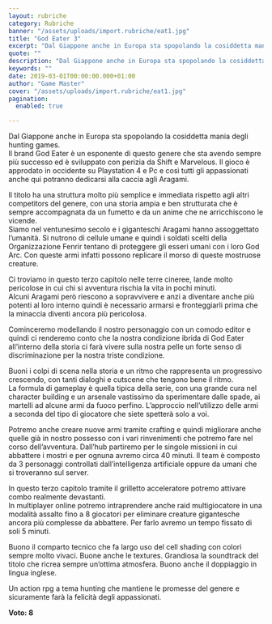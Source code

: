 ```yaml
---
layout: rubriche
category: Rubriche
banner: "/assets/uploads/import.rubriche/eat1.jpg"
title: "God Eater 3"
excerpt: "Dal Giappone anche in Europa sta spopolando la cosiddetta mania degli hunting games. Il brand God Eater è un esponente di questo genere che sta avendo sempre più successo ed è sviluppato con perizia da Shift e Marvelous. Il gioco è approdato in occidente su Playstation 4 e Pc e così tutti gli appassionati anche [&hellip"
quote: ""
description: "Dal Giappone anche in Europa sta spopolando la cosiddetta mania degli hunting games. Il brand God Eater è un esponente di questo genere che sta avendo sempre più successo ed è sviluppato con perizia da Shift e Marvelous. Il gioco è approdato in occidente su Playstation 4 e Pc e così tutti gli appassionati anche [&hellip"
keywords: ""
date: 2019-03-01T00:00:00.000+01:00
author: "Game Master"
cover: "/assets/uploads/import.rubriche/eat1.jpg"
pagination:
  enabled: true

---
```


Dal Giappone anche in Europa sta spopolando la cosiddetta mania degli hunting games.  
Il brand God Eater è un esponente di questo genere che sta avendo sempre più successo ed è sviluppato con perizia da Shift e Marvelous. Il gioco è approdato in occidente su Playstation 4 e Pc e così tutti gli appassionati anche qui potranno dedicarsi alla caccia agli Aragami.

Il titolo ha una struttura molto più semplice e immediata rispetto agli altri competitors del genere, con una storia ampia e ben strutturata che è sempre accompagnata da un fumetto e da un anime che ne arricchiscono le vicende.  
Siamo nel ventunesimo secolo e i giganteschi Aragami hanno assoggettato l’umanità. Si nutrono di cellule umane e quindi i soldati scelti della Organizzazione Fenrir tentano di proteggere gli esseri umani con i loro God Arc. Con queste armi infatti possono replicare il morso di queste mostruose creature.

Ci troviamo in questo terzo capitolo nelle terre cineree, lande molto pericolose in cui chi si avventura rischia la vita in pochi minuti.  
Alcuni Aragami però riescono a sopravvivere e anzi a diventare anche più potenti al loro interno quindi è necessario armarsi e fronteggiarli prima che la minaccia diventi ancora più pericolosa.

Cominceremo modellando il nostro personaggio con un comodo editor e quindi ci renderemo conto che la nostra condizione ibrida di God Eater all’interno della storia ci farà vivere sulla nostra pelle un forte senso di discriminazione per la nostra triste condizione.

Buoni i colpi di scena nella storia e un ritmo che rappresenta un progressivo crescendo, con tanti dialoghi e cutscene che tengono bene il ritmo.  
La formula di gameplay è quella tipica della serie, con una grande cura nel character building e un arsenale vastissimo da sperimentare dalle spade, ai martelli ad alcune armi da fuoco perfino. L’approccio nell’utilizzo delle armi a seconda del tipo di giocatore che siete spetterà solo a voi.

Potremo anche creare nuove armi tramite crafting e quindi migliorare anche quelle già in nostro possesso con i vari rinvenimenti che potremo fare nel corso dell’avventura. Dall’hub partiremo per le singole missioni in cui abbattere i mostri e per ognuna avremo circa 40 minuti. Il team è composto da 3 personaggi controllati dall’intelligenza artificiale oppure da umani che si troveranno sul server.

In questo terzo capitolo tramite il grilletto acceleratore potremo attivare combo realmente devastanti.  
In multiplayer online potremo intraprendere anche raid multigiocatore in una modalità assalto fino a 8 giocatori per eliminare creature gigantesche ancora più complesse da abbattere. Per farlo avremo un tempo fissato di soli 5 minuti.

Buono il comparto tecnico che fa largo uso del cell shading con colori sempre molto vivaci. Buone anche le textures. Grandiosa la soundtrack del titolo che ricrea sempre un’ottima atmosfera. Buono anche il doppiaggio in lingua inglese.

Un action rpg a tema hunting che mantiene le promesse del genere e sicuramente farà la felicità degli appassionati.

**Voto: 8**